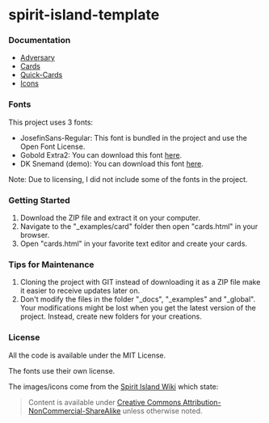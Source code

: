 # spirit-island-template

### Documentation

- [Adversary](_docs/adversary.md)
- [Cards](_docs/card.md)
- [Quick-Cards](_docs/quick-card.md)
- [Icons](_docs/icon.md)

### Fonts

This project uses 3 fonts:

- JosefinSans-Regular: This font is bundled in the project and use the Open Font License.
- Gobold Extra2: You can download this font [here](https://www.dafont.com/fr/gobold.font).
- DK Snemand (demo): You can download this font [here](https://www.dafont.com/dk-snemand.font).

Note: Due to licensing, I did not include some of the fonts in the project.

### Getting Started

1. Download the ZIP file and extract it on your computer.
2. Navigate to the "_examples/card" folder then open "cards.html" in your browser.
3. Open "cards.html" in your favorite text editor and create your cards.

### Tips for Maintenance

1. Cloning the project with GIT instead of downloading it as a ZIP file make it easier to receive updates later on.
2. Don't modify the files in the folder "_docs", "_examples" and "_global". Your modifications might be lost when you get the latest version of the project. Instead, create new folders for your creations.

### License

All the code is available under the MIT License.

The fonts use their own license.

The images/icons come from the [Spirit Island Wiki](https://spiritislandwiki.com/index.php?title=Main_Page) which state:

> Content is available under [Creative Commons Attribution-NonCommercial-ShareAlike](https://creativecommons.org/licenses/by-nc-sa/4.0/legalcode) unless otherwise noted.